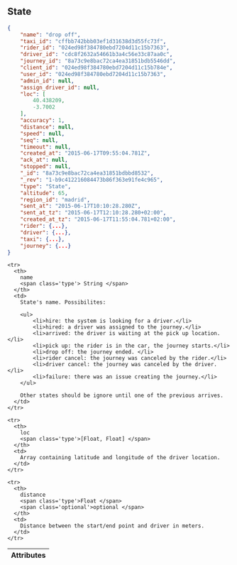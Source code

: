 ## State

~~~json
{
    "name": "drop off",
    "taxi_id": "cffbb742bbb03ef1d31638d3d55fc73f",
    "rider_id": "024ed98f384780ebd7204d11c15b7363",
    "driver_id": "cdc8f2632a54661b3a4c56e33c87aa0c",
    "journey_id": "8a73c9e8bac72ca4ea31851bdb5546dd",
    "client_id": "024ed98f384780ebd7204d11c15b784e",
    "user_id": "024ed98f384780ebd7204d11c15b7363",
    "admin_id": null,
    "assign_driver_id": null,
    "loc": [
        40.438209,
        -3.7002
    ],
    "accuracy": 1,
    "distance": null,
    "speed": null,
    "seq": null,
    "timeout": null,
    "created_at": "2015-06-17T09:55:04.781Z",
    "ack_at": null,
    "stopped": null,
    "_id": "8a73c9e8bac72ca4ea31851bdbbd8532",
    "_rev": "1-b9c412216084473b86f363e91fe4c965",
    "type": "State",
    "altitude": 65,
    "region_id": "madrid",
    "sent_at": "2015-06-17T10:10:28.280Z",
    "sent_at_tz": "2015-06-17T12:10:28.280+02:00",
    "created_at_tz": "2015-06-17T11:55:04.781+02:00",
    "rider": {...},
    "driver": {...},
    "taxi": {...},
    "journey": {...}
}
~~~

<table class="vertical">
  <thead>
    <tr><th colspan="2">Attributes</th></tr>
  </thead>
  <tbody>

    <tr>
      <th>
        name
        <span class='type'> String </span>
      </th>
      <td>
        State's name. Possibilites:

        <ul>
            <li>hire: the system is looking for a driver.</li>
            <li>hired: a driver was assigned to the journey.</li>
            <li>arrived: the driver is waiting at the pick up location.</li>
            <li>pick up: the rider is in the car, the journey starts.</li>
            <li>drop off: the journey ended. </li>
            <li>rider cancel: the journey was canceled by the rider.</li>
            <li>driver cancel: the journey was canceled by the driver.</li>
            <li>failure: there was an issue creating the journey.</li>
        </ul>

        Other states should be ignore until one of the previous arrives.
      </td>
    </tr>

    <tr>
      <th>
        loc
        <span class='type'>[Float, Float] </span>
      </th>
      <td>
        Array containing latitude and longitude of the driver location.
      </td>
    </tr>

    <tr>
      <th>
        distance
        <span class='type'>Float </span>
        <span class='optional'>optional </span>
      </th>
      <td>
        Distance between the start/end point and driver in meters.
      </td>
    </tr>

  </tbody>
</table>
